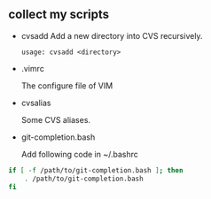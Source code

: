 ## collect my scripts

* cvsadd
  Add a new directory into CVS recursively.

  `usage: cvsadd <directory>`

* .vimrc

  The configure file of VIM

* cvsalias

  Some CVS aliases.

* git-completion.bash

  Add following code in ~/.bashrc
```bash
if [ -f /path/to/git-completion.bash ]; then
    . /path/to/git-completion.bash
fi
```